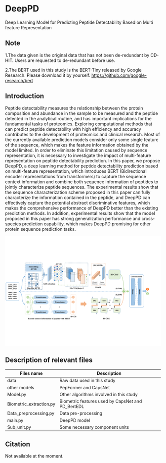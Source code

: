 # DeepPD
Deep Learning Model for Predicting Peptide Detectability Based on Multi feature Representation

## Note
1.The data given is the original data that has not been de-redundant by CD-HIT. Users are requested to de-redundant before use.

2.The BERT used in this study is the BERT-Tiny released by Google Research. Please download it by yourself. https://github.com/google-research/bert

## Introduction
Peptide detectability measures the relationship between the protein composition and abundance in the sample to be measured and the peptide detected in the analytical routine, and has important implications for the fundamental tasks of proteomics. Exploring computational methods that can predict peptide detectability with high efficiency and accuracy contributes to the development of proteomics and clinical research. Most of the currently available prediction models consider only some single feature of the sequence, which makes the feature information obtained by the model limited. In order to eliminate this limitation caused by sequence representation, it is necessary to investigate the impact of multi-feature representation on peptide detectability prediction. In this paper, we propose DeepPD, a deep learning method for peptide detectability prediction based on multi-feature representation, which introduces BERT (Bidirectional encoder representations from transformers) to capture the sequence context information and combine both sequence information of peptides to jointly characterize peptide sequences. The experimental results show that the sequence characterization scheme proposed in this paper can fully characterize the information contained in the peptide, and DeepPD can effectively capture the potential abstract discriminative features, which makes the comprehensive performance of DeepPD better than the existing prediction methods. In addition, experimental results show that the model proposed in this paper has strong generalization performance and cross-species prediction capability, which makes DeepPD promising for other protein sequence prediction tasks. 

![1](pictures/1.png)

## Description of relevant files
|Files name |Description |
|-----------|------------|
|data       |Raw data used in this study |
|other models |PepFormer and CapsNet |
|Model.py|Other algorithms involved in this study |
|Biometric_extraction.py |Biometric features used by CapsNet and PD_BertEDL |
|Data_preprocessing.py |Data pre-processing |
|main.py |DeepPD model |
|Sub_unit.py |Some necessary component units |

## Citation
Not available at the moment.
